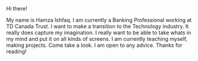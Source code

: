 Hi there! 

My name is Hamza Ishfaq. I am currently a Banking Professional working at TD Canada Trust. I want to make a transition to the Technology industry.
It really does capture my imagination. I really want to be able to take whats in my mind and put it on all kinds of screens. 
I am currently teaching myself, making projects. Come take a look.
I am open to any advice. 
Thanks for reading! 
